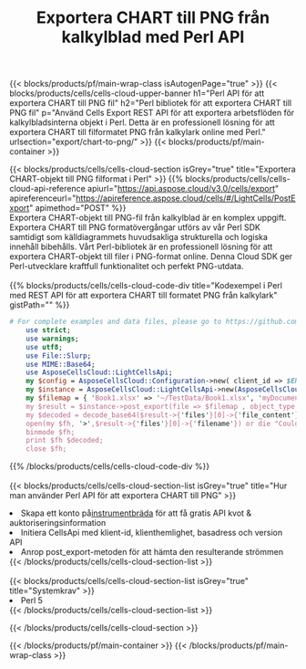 ﻿---
title:  Exportera CHART till PNG från kalkylblad med Perl API
description:  Aspose.Cells Cloud REST API stöder export av Excel-filer och interna objekt till olika formatfiler. SDK stöder olika utvecklingsspråk. De inkluderar Android, C#, Go, Java, NodeJS, Perl, PHP, Python, Ruby och swift.
url: /sv/perl/export/chart-to-png/
---
{{< blocks/products/pf/main-wrap-class isAutogenPage="true" >}}
{{< blocks/products/cells/cells-cloud-upper-banner h1="Perl API för att exportera CHART till PNG fil" h2="Perl bibliotek för att exportera CHART till PNG fil" p="Använd Cells Export REST API för att exportera arbetsflöden för kalkylbladsinterna objekt i Perl. Detta är en professionell lösning för att exportera CHART till filformatet PNG från kalkylark online med Perl." urlsection="export/chart-to-png/" >}}
{{< blocks/products/pf/main-container >}}

{{< blocks/products/cells/cells-cloud-section isGrey="true" title="Exportera CHART-objekt till PNG filformat i Perl" >}}
{{% blocks/products/cells/cells-cloud-api-reference apiurl="https://api.aspose.cloud/v3.0/cells/export" apireferenceurl="https://apireference.aspose.cloud/cells/#/LightCells/PostExport" apimethod="POST" %}}
<br/>
Exportera CHART-objekt till PNG-fil från kalkylblad är en komplex uppgift. Exportera CHART till PNG formatövergångar utförs av vår Perl SDK samtidigt som källdiagrammets huvudsakliga strukturella och logiska innehåll bibehålls. Vårt Perl-bibliotek är en professionell lösning för att exportera CHART-objekt till filer i PNG-format online. Denna Cloud SDK ger Perl-utvecklare kraftfull funktionalitet och perfekt PNG-utdata.
<br/>
<br/>
{{% blocks/products/cells/cells-cloud-code-div title="Kodexempel i Perl med REST API för att exportera CHART till formatet PNG från kalkylark" gistPath="" %}}
  
```perl
# For complete examples and data files, please go to https://github.com/aspose-cells-cloud/aspose-cells-cloud-perl/
    use strict;
    use warnings;
    use utf8; 
    use File::Slurp;
    use MIME::Base64;
    use AsposeCellsCloud::LightCellsApi;
    my $config = AsposeCellsCloud::Configuration->new( client_id => $ENV{'ProductClientId'}, client_secret => $ENV{'ProductClientSecret'});
    my $instance = AsposeCellsCloud::LightCellsApi->new(AsposeCellsCloud::ApiClient->new( $config));
    my $filemap = { 'Book1.xlsx' => '~/TestData/Book1.xlsx', 'myDocument.xlsx' => ~/TestData/myDocument.xlsx'};
    my $result = $instance->post_export(file => $filemap , object_type => 'chart',format => 'png');
    my $decoded = decode_base64($result->{'files'}[0]->{'file_content'});
    open(my $fh, '>',$result->{'files'}[0]->{'filename'}) or die "Could not open file!";
    binmode $fh;
    print $fh $decoded;
    close $fh;
```
   
{{% /blocks/products/cells/cells-cloud-code-div %}}
<br/>
<br/>
{{< blocks/products/cells/cells-cloud-section-list isGrey="true" title="Hur man använder Perl API för att exportera CHART till PNG" >}}
<li> Skapa ett konto på<a href="https://dashboard.aspose.cloud/">instrumentbräda</a> för att få gratis API kvot & auktoriseringsinformation</li>
<li>Initiera CellsApi med klient-id, klienthemlighet, basadress och version API</li>
<li>Anrop post_export-metoden för att hämta den resulterande strömmen</li>
{{< /blocks/products/cells/cells-cloud-section-list >}}
<br/>
<br/>
{{< blocks/products/cells/cells-cloud-section-list isGrey="true" title="Systemkrav" >}}
<li>Perl 5</li>
{{< /blocks/products/cells/cells-cloud-section-list >}}

{{< /blocks/products/cells/cells-cloud-section >}}

{{< /blocks/products/pf/main-container >}}
{{< /blocks/products/pf/main-wrap-class >}}
